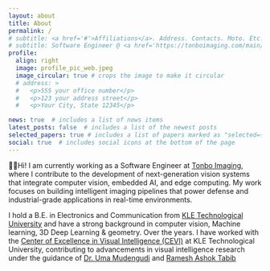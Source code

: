 ```yaml
---
layout: about
title: About
permalink: /
# subtitle: <a href='#'>Affiliations</a>. Address. Contacts. Moto. Etc.
# subtitle: Software Engineer @ <a href='https://tonboimaging.com/main/'>Tonbo Imaging</a> Bengaluru, India.
profile:
  align: right
  image: profile_pic_web.jpeg
  image_circular: true # crops the image to make it circular
  # address: >
  #   <p>555 your office number</p>
  #   <p>123 your address street</p>
  #   <p>Your City, State 12345</p>

news: true  # includes a list of news items
latest_posts: false  # includes a list of the newest posts
selected_papers: true # includes a list of papers marked as "selected={true}"
social: true  # includes social icons at the bottom of the page
---
```



👋🏾Hi! I am currently working as a Software Engineer at <a href="https://www.tonboimaging.com/">Tonbo Imaging</a>, where I contribute to the development of next-generation vision systems that integrate computer vision, embedded AI, and edge computing. My work focuses on building intelligent imaging pipelines that power defense and industrial-grade applications in real-time environments.

I hold a B.E. in Electronics and Communication from <a href="https://www.kletech.ac.in/">KLE Technological University</a> and have a strong background in computer vision, Machine learning, 3D Deep Learning & geometry. Over the years. I have worked with the <a href="https://www.kletech.ac.in/research/center-of-excellence-in-visual-intelligence-cevi">Center of Excellence in Visual Intelligence (CEVI)</a> at KLE Technological University, contributing to advancements in visual intelligence research under the guidance of <a href="https://scholar.google.co.in/citations?user=xBaqwmkAAAAJ&amp;hl=en">Dr. Uma Mudengudi</a> and <a href="https://scholar.google.com/citations?user=hZbrO4IAAAAJ&amp;hl=en">Ramesh Ashok Tabib</a>

<!-- Write your biography here. Tell the world about yourself. Link to your favorite [subreddit](http://reddit.com). You can put a picture in, too. The code is already in, just name your picture `prof_pic.jpg` and put it in the `img/` folder.

Put your address / P.O. box / other info right below your picture. You can also disable any these elements by editing `profile` property of the YAML header of your `_pages/about.md`. Edit `_bibliography/papers.bib` and Jekyll will render your [publications page](/al-folio/publications/) automatically.
Link to your social media connections, too. This theme is set up to use [Font Awesome icons](http://fortawesome.github.io/Font-Awesome/) and [Academicons](https://jpswalsh.github.io/academicons/), like the ones below. Add your Facebook, Twitter, LinkedIn, Google Scholar, or just disable all of them. -->
